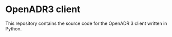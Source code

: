 # OpenADR3 client

This repository contains the source code for the OpenADR 3 client written in Python.